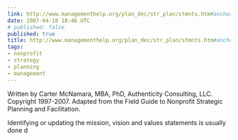 ```yaml
---
link: http://www.managementhelp.org/plan_dec/str_plan/stmnts.htm#anchor519441
date: 2007-04-10 18:46 UTC
# published: false
published: true
title: http://www.managementhelp.org/plan_dec/str_plan/stmnts.htm#anchor519441
tags:
- nonprofit
- strategy
- planning
- management
---
```


Written by Carter McNamara, MBA, PhD, Authenticity Consulting, LLC. Copyright 1997-2007.
Adapted from the Field Guide to Nonprofit Strategic Planning and Facilitation.

Identifying or updating the mission, vision and values statements is usually done d
